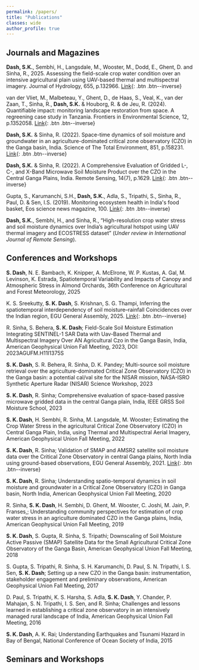 ```yaml
---
permalink: /papers/
title: "Publications"
classes: wide
author_profile: true
---
```


## Journals and Magazines

**Dash, S.K.**, Sembhi, H., Langsdale, M., Wooster, M., Dodd, E., Ghent, D. and Sinha, R., 2025. Assessing the field-scale crop water condition over an intensive agricultural plain using UAV-based thermal and multispectral imagery. Journal of Hydrology, 655, p.132966. [Link](https://doi.org/10.1016/j.jhydrol.2025.132966){: .btn .btn--inverse}

van der Vliet, M., Malbeteau, Y., Ghent, D., de Haas, S., Veal, K., van der Zaan, T., Sinha, R., **Dash, S.K.** & Houborg, R. & de Jeu, R. (2024). Quantifiable impact: monitoring landscape restoration from space. A regreening case study in Tanzania. Frontiers in Environmental Science, 12, p.1352058. [Link](https://doi.org/10.3389/fenvs.2024.1352058){: .btn .btn--inverse}

**Dash, S.K.** & Sinha, R. (2022). Space-time dynamics of soil moisture and groundwater in an agriculture-dominated critical zone observatory (CZO) in the Ganga basin, India. Science of The Total Environment, 851, p.158231. [Link](https://doi.org/10.1016/j.scitotenv.2022.158231){: .btn .btn--inverse}

**Dash, S.K.** & Sinha, R. (2022). A Comprehensive Evaluation of Gridded L-, C-, and X-Band Microwave Soil Moisture Product over the CZO in the Central Ganga Plains, India. Remote Sensing, 14(7), p.1629. [Link](https://doi.org/10.3390/rs14071629){: .btn .btn--inverse}

Gupta, S., Karumanchi, S.H., **Dash, S.K.**, Adla, S., Tripathi, S., Sinha, R., Paul, D. & Sen, I.S. (2019). Monitoring ecosystem health in India's food basket, Eos science news magazine, 100. [Link](https://doi.org/10.1029/2019EO117683){: .btn .btn--inverse}

**Dash, S.K.**, Sembhi, H., and Sinha, R., “High-resolution crop water stress and soil moisture dynamics over India’s agricultural hotspot using UAV thermal imagery and ECOSTRESS dataset” (*Under review in International Journal of Remote Sensing*).

## Conferences and Workshops

**S. Dash**, N. E. Bambach, K. Knipper, A. McElrone, W. P. Kustas, A. Gal, M. Levinson, K. Estrada, Spatiotemporal Variability and Impacts of Canopy and Atmospheric Stress in Almond Orchards, 36th Conference on Agricultural and Forest Meteorology, 2025

K. S. Sreekutty, **S. K. Dash**, S. Krishnan, S. G. Thampi, Inferring the spatiotemporal interdependency of soil moisture–rainfall Coincidences over the Indian region, EGU General Assembly, 2025. [Link](https://doi.org/10.5194/egusphere-egu25-936){: .btn .btn--inverse}

R. Sinha, S. Behera, **S. K. Dash**; Field-Scale Soil Moisture Estimation Integrating SENTINEL-1 SAR Data with Uav-Based Thermal and Multispectral Imagery Over AN Agricultural Czo in the Ganga Basin, India, American Geophysical Union Fall Meeting, 2023, DOI: 2023AGUFM.H11I1375S

**S. K. Dash**, S. R. Behera, R. Sinha, D. K. Pandey; Multi-source soil moisture retrieval over the agriculture-dominated Critical Zone Observatory (CZO) in the Ganga basin: a potential cal/val site for the NISAR mission, NASA-ISRO Synthetic Aperture Radar (NISAR) Science Workshop, 2023

**S. K. Dash**, R. Sinha; Comprehensive evaluation of space-based passive microwave gridded data in the central Ganga plain, India, IEEE GRSS Soil Moisture School, 2023

**S. K. Dash**, H. Sembhi, R. Sinha, M. Langsdale, M. Wooster; Estimating the Crop Water Stress in the agricultural Critical Zone Observatory (CZO) in Central Ganga Plain, India, using Thermal and Multispectral Aerial Imagery, American Geophysical Union Fall Meeting, 2022

**S. K. Dash**, R. Sinha; Validation of SMAP and AMSR2 satellite soil moisture data over the Critical Zone Observatory in central Ganga plains, North India using ground-based observations, EGU General Assembly, 2021. [Link](https://doi.org/10.5194/egusphere-egu21-4667){: .btn .btn--inverse}

**S. K. Dash**, R. Sinha; Understanding spatio-temporal dynamics in soil moisture and groundwater in a Critical Zone Observatory (CZO) in Ganga basin, North India, American Geophysical Union Fall Meeting, 2020

R. Sinha, **S. K. Dash**, H. Sembhi, D. Ghent, M. Wooster, C. Joshi, M. Jain, P. Franses,; Understanding community perspectives for estimation of crop water stress in an agriculture dominated CZO in the Ganga plains, India, American Geophysical Union Fall Meeting, 2019

**S. K. Dash**, S. Gupta, R. Sinha, S. Tripathi; Downscaling of Soil Moisture Active Passive (SMAP) Satellite Data for the Small Agricultural Critical Zone Observatory of the Ganga Basin, American Geophysical Union Fall Meeting, 2018

S. Gupta, S. Tripathi, R. Sinha, S. H. Karumanchi, D. Paul, S. N. Tripathi, I. S. Sen, **S. K. Dash**; Setting up a new CZO in the Ganga basin: instrumentation, stakeholder engagement and preliminary observations, American Geophysical Union Fall Meeting, 2017

D. Paul, S. Tripathi, K. S. Harsha, S. Adla, **S. K. Dash**, Y. Chander, P. Mahajan, S. N. Tripathi, I. S. Sen, and R. Sinha; Challenges and lessons learned in establishing a critical zone observatory in an intensively managed rural landscape of India, American Geophysical Union Fall Meeting, 2016

**S. K. Dash**, A. K. Rai; Understanding Earthquakes and Tsunami Hazard in Bay of Bengal, National Conference of Ocean Society of India, 2015

## Seminars and Workshops

